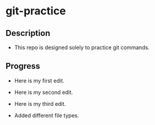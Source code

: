 # git-practice

## Description

- This repo is designed solely to practice git commands.

## Progress

- Here is my first edit.

- Here is my second edit.

- Here is my third edit.

- Added different file types.
